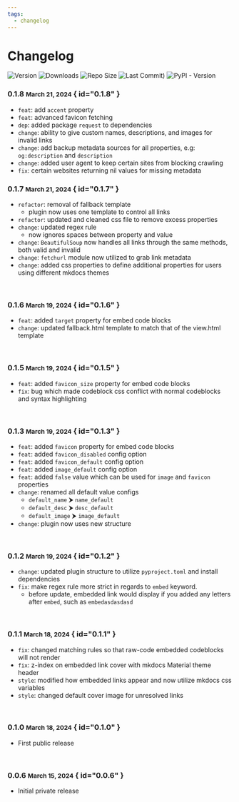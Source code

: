 ```yaml
---
tags:
  - changelog
---
```


# Changelog

![Version](https://img.shields.io/github/v/tag/Aetherinox/mkdocs-link-embeds?logo=GitHub&label=version&color=ba5225) ![Downloads](https://img.shields.io/github/downloads/Aetherinox/mkdocs-link-embeds/total) ![Repo Size](https://img.shields.io/github/repo-size/Aetherinox/mkdocs-link-embeds?label=size&color=59702a) ![Last Commit)](https://img.shields.io/github/last-commit/Aetherinox/mkdocs-link-embeds?color=b43bcc) ![PyPI - Version](https://img.shields.io/pypi/v/mkdocs-link-embeds-plugin)

### <!-- md:version stable- --> 0.1.8 <small>March 21, 2024</small> { id="0.1.8" }

- `feat`: add `accent` property
- `feat`: advanced favicon fetching
- `dep`: added package `request` to dependencies
- `change`: ability to give custom names, descriptions, and images for invalid links
- `change`: add backup metadata sources for all properties, e.g: `og:description` and `description`
- `change`: added user agent to keep certain sites from blocking crawling
- `fix`: certain websites returning nil values for missing metadata

### <!-- md:version stable- --> 0.1.7 <small>March 21, 2024</small> { id="0.1.7" }

- `refactor`: removal of fallback template
    - plugin now uses one template to control all links
- `refactor`: updated and cleaned css file to remove excess properties
- `change`: updated regex rule
    - now ignores spaces between property and value
- `change`: `BeautifulSoup` now handles all links through the same methods, both valid and invalid
- `change`: `fetchurl` module now utilized to grab link metadata
- `change`: added css properties to define additional properties for users using different mkdocs themes

<br />

### <!-- md:version stable- --> 0.1.6 <small>March 19, 2024</small> { id="0.1.6" }

- `feat`: added `target` property for embed code blocks
- `change`: updated fallback.html template to match that of the view.html template

<br />

### <!-- md:version stable- --> 0.1.5 <small>March 19, 2024</small> { id="0.1.5" }

- `feat`: added `favicon_size` property for embed code blocks
- `fix`: bug which made codeblock css conflict with normal codeblocks and syntax highlighting

<br />

### <!-- md:version stable- --> 0.1.3 <small>March 19, 2024</small> { id="0.1.3" }

- `feat`: added `favicon` property for embed code blocks
- `feat`: added `favicon_disabled` config option
- `feat`: added `favicon_default` config option
- `feat`: added `image_default` config option
- `feat`: added `false` value which can be used for `image` and `favicon` properties
- `change`: renamed all default value configs
    - `default_name` ⮞ `name_default`
    - `default_desc` ⮞ `desc_default`
    - `default_image` ⮞ `image_default`
- `change`: plugin now uses new structure

<br />

### <!-- md:version stable- --> 0.1.2 <small>March 19, 2024</small> { id="0.1.2" }

- `change`: updated plugin structure to utilize `pyproject.toml` and install dependencies
- `fix`: make regex rule more strict in regards to `embed` keyword.
    - before update, embedded link would display if you added any letters after `embed`, such as `embedasdasdasd`

<br />

### <!-- md:version stable- --> 0.1.1 <small>March 18, 2024</small> { id="0.1.1" }

- `fix`: changed matching rules so that raw-code embedded codeblocks will not render
- `fix`: z-index on embedded link cover with mkdocs Material theme header
- `style`: modified how embedded links appear and now utilize mkdocs css variables
- `style`: changed default cover image for unresolved links

<br />

### <!-- md:version stable- --> 0.1.0 <small>March 18, 2024</small> { id="0.1.0" }

- First public release

<br />

### <!-- md:version stable- --> 0.0.6 <small>March 15, 2024</small> { id="0.0.6" }

- Initial private release

<br />
<br />